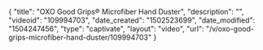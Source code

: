 {
    "title": "OXO Good Grips&reg; Microfiber Hand Duster",
    "description": "",
    "videoid": "109994703",
    "date_created": "1502523699",
    "date_modified": "1504247456",
    "type": "captivate",
    "layout": "video",
    "url": "\/v\/oxo-good-grips-microfiber-hand-duster\/109994703"
}